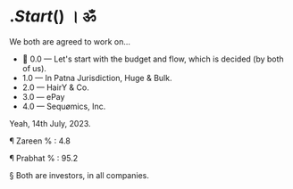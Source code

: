 # $.Start ($) । ॐ
We both are agreed to work on...

 - 💯 0.0 — Let's start with the budget and flow, which is decided (by both of us).
 - 1.0 — In Patna Jurisdiction, Huge & Bulk.
 - 2.0 — HairY & Co.
 - 3.0 — ePay
 - 4.0 — Sequømics, Inc.

Yeah, 14th July, 2023.

¶ Zareen % : 4.8

¶ Prabhat % : 95.2

§ Both are investors, in all companies.
